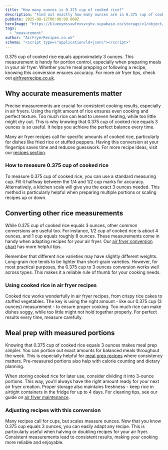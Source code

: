 ```yaml
---
title: "How many ounces is 0.375 cup of cooked rice?"
description: "Find out exactly how many ounces are in 0.375 cup of cooked rice with our simple conversion guide. Perfect for air fryer meal prep!"
pubDate: 2025-08-12T00:00:00.000Z
heroImage: "https://klueoymssxwfnxsvcyhv.supabase.co/storage/v1/object/public/md/how-many-ounces-is-0375-cup-of-cooked-rice-a5ebb88c.webp"
tags:
  - "measurement"
author: "AirFryerRecipes.co.uk"
schema: "<script type=\"application/ld+json\"></script>"
---
```


<p>0.375 cup of cooked rice equals approximately 3 ounces. This measurement is handy for portion control, especially when preparing meals in your air fryer. Whether you're meal prepping or following a recipe, knowing this conversion ensures accuracy. For more air fryer tips, check out <a href=https://www.airfryerrecipe.co.uk>airfryerrecipe.co.uk</a>.</p>

<h2>Why accurate measurements matter</h2>
<p>Precise measurements are crucial for consistent cooking results, especially in air fryers. Using the right amount of rice ensures even cooking and perfect texture. Too much rice can lead to uneven heating, while too little might dry out. This is why knowing that 0.375 cup of cooked rice equals 3 ounces is so useful. It helps you achieve the perfect balance every time.</p>

<p>Many air fryer recipes call for specific amounts of cooked rice, particularly for dishes like fried rice or stuffed peppers. Having this conversion at your fingertips saves time and reduces guesswork. For more recipe ideas, visit our <a href=https://www.airfryerrecipe.co.uk/recipes>recipes section</a>.</p>

<h3>How to measure 0.375 cup of cooked rice</h3>
<p>To measure 0.375 cup of cooked rice, you can use a standard measuring cup. Fill it halfway between the 1/4 and 1/2 cup marks for accuracy. Alternatively, a kitchen scale will give you the exact 3 ounces needed. This method is particularly helpful when preparing multiple portions or scaling recipes up or down.</p>

<h2>Converting other rice measurements</h2>
<p>While 0.375 cup of cooked rice equals 3 ounces, other common conversions are useful too. For instance, 1/2 cup of cooked rice is about 4 ounces, and 1 cup equals roughly 8 ounces. These measurements come in handy when adapting recipes for your air fryer. Our <a href=https://www.airfryerrecipe.co.uk/air-fryer-conversion-chart>air fryer conversion chart</a> has more helpful tips.</p>

<p>Remember that different rice varieties may have slightly different weights. Long-grain rice tends to be lighter than short-grain varieties. However, for most practical purposes, the 0.375 cup to 3 ounces conversion works well across types. This makes it a reliable rule of thumb for your cooking needs.</p>

<h3>Using cooked rice in air fryer recipes</h3>
<p>Cooked rice works wonderfully in air fryer recipes, from crispy rice cakes to stuffed vegetables. The key is using the right amount - like our 0.375 cup (3 ounces) measurement - to ensure proper cooking. Too much rice can make dishes soggy, while too little might not hold together properly. For perfect results every time, measure carefully.</p>

<h2>Meal prep with measured portions</h2>
<p>Knowing that 0.375 cup of cooked rice equals 3 ounces makes meal prep simpler. You can portion out exact amounts for balanced meals throughout the week. This is especially helpful for <a href=https://www.airfryerrecipe.co.uk/recipe-category/meal-prep>meal prep recipes</a> where consistency matters. Pre-measured portions also help with calorie counting and dietary planning.</p>

<p>When storing cooked rice for later use, consider dividing it into 3-ounce portions. This way, you'll always have the right amount ready for your next air fryer creation. Proper storage also maintains freshness - keep rice in airtight containers in the fridge for up to 4 days. For cleaning tips, see our guide on <a href=https://www.airfryerrecipe.co.uk/air-fryer-cleaner>air fryer maintenance</a>.</p>

<h3>Adjusting recipes with this conversion</h3>
<p>Many recipes call for cups, but scales measure ounces. Now that you know 0.375 cup equals 3 ounces, you can easily adapt any recipe. This is particularly useful when halving or doubling recipes for your air fryer. Consistent measurements lead to consistent results, making your cooking more reliable and enjoyable.</p>